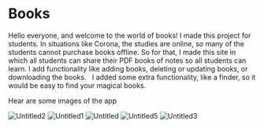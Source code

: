 # Books

Hello everyone, and welcome to the world of books!
I made this project for students.
In situations like Corona, the studies are online, so many of the students cannot purchase books offline. So for that, I made this site in which all students can share their PDF books of notes so all students can learn.
I add functionality like adding books, deleting or updating books, or downloading the books.
 
I added some extra functionality, like a finder, so it would be easy to find your magical books.

Hear are some images of the app

![Untitled2](https://github.com/Harsh-21-Vaghasiya/Books/assets/83325046/bbf8cf7a-296c-4e2e-8d01-f790ab2001be)
![Untitled1](https://github.com/Harsh-21-Vaghasiya/Books/assets/83325046/49d3c4cc-a7f5-4c7b-8687-d8fbf4a0e62b)
![Untitled](https://github.com/Harsh-21-Vaghasiya/Books/assets/83325046/275eb2ad-5b8a-4dd7-bbf6-6be354029389)
![Untitled5](https://github.com/Harsh-21-Vaghasiya/Books/assets/83325046/0c806298-2bc8-4954-8aa0-e1da2c9bbdb2)
![Untitled3](https://github.com/Harsh-21-Vaghasiya/Books/assets/83325046/afebbad2-a617-4900-9a4b-2fee5d02bae6)

